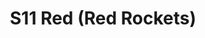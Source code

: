 ---
title: S11 Red (Red Rockets)
permalink: "/teams/s11-red"
members:
- Howard Yuan - Captain
- Sheerod Wilkerson - QB
- Billy Buntin
- Matt Gander
- Vikas Kumar
- Joseph Lee
- Jared Lucas
- Brandon McCullough
- Alex Payne
- Chuck Phipps
- John Piedrahita
- Andrew Sorkin
- Patrick Tangney
- ''
teamid: 942
name: S11 Red
color: Red Rockets
division: ''
---